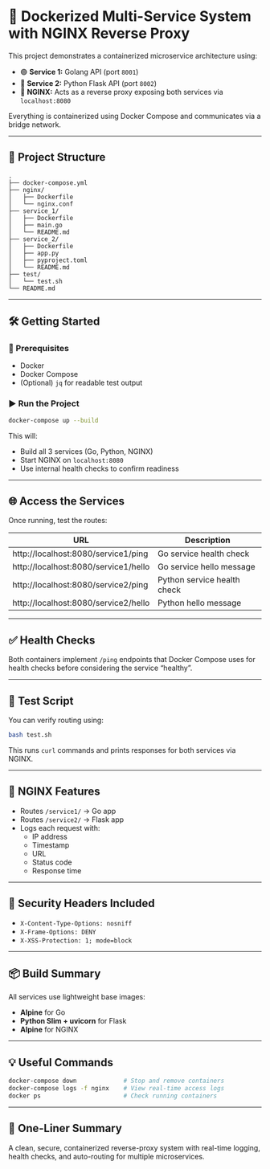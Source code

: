 # 🚀 Dockerized Multi-Service System with NGINX Reverse Proxy

This project demonstrates a containerized microservice architecture using:

- 🟢 **Service 1:** Golang API (port `8001`)
- 🔵 **Service 2:** Python Flask API (port `8002`)
- 🔁 **NGINX:** Acts as a reverse proxy exposing both services via `localhost:8080`

Everything is containerized using Docker Compose and communicates via a bridge network.

---

## 📁 Project Structure

```
.
├── docker-compose.yml
├── nginx/
│   ├── Dockerfile
│   └── nginx.conf
├── service_1/
│   ├── Dockerfile
│   ├── main.go
│   └── README.md
├── service_2/
│   ├── Dockerfile
│   ├── app.py
│   ├── pyproject.toml
│   └── README.md
├── test/
│   └── test.sh
└── README.md
```

---

## 🛠️ Getting Started

### 🔧 Prerequisites

- Docker
- Docker Compose
- (Optional) `jq` for readable test output

### ▶️ Run the Project

```bash
docker-compose up --build
```

This will:

- Build all 3 services (Go, Python, NGINX)
- Start NGINX on `localhost:8080`
- Use internal health checks to confirm readiness

---

## 🌐 Access the Services

Once running, test the routes:

| URL | Description |
|-----|-------------|
| http://localhost:8080/service1/ping | Go service health check |
| http://localhost:8080/service1/hello | Go service hello message |
| http://localhost:8080/service2/ping | Python service health check |
| http://localhost:8080/service2/hello | Python hello message |

---

## ✅ Health Checks

Both containers implement `/ping` endpoints that Docker Compose uses for health checks before considering the service “healthy”.

---

## 📜 Test Script

You can verify routing using:

```bash
bash test.sh
```

This runs `curl` commands and prints responses for both services via NGINX.

---

## 📄 NGINX Features

- Routes `/service1/` → Go app  
- Routes `/service2/` → Flask app  
- Logs each request with:
  - IP address
  - Timestamp
  - URL
  - Status code
  - Response time

---

## 🔐 Security Headers Included

- `X-Content-Type-Options: nosniff`
- `X-Frame-Options: DENY`
- `X-XSS-Protection: 1; mode=block`

---

## 📦 Build Summary

All services use lightweight base images:

- **Alpine** for Go
- **Python Slim + uvicorn** for Flask
- **Alpine** for NGINX

---

## 💡 Useful Commands

```bash
docker-compose down             # Stop and remove containers
docker-compose logs -f nginx    # View real-time access logs
docker ps                       # Check running containers
```

---

## 🧪 One-Liner Summary

A clean, secure, containerized reverse-proxy system with real-time logging, health checks, and auto-routing for multiple microservices.
